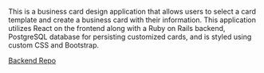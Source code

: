 This is a business card design application that allows users to select a card template and create a business card with their information. This application utilizes React on the frontend along with a Ruby on Rails backend, PostgreSQL database for persisting customized cards, and is styled using custom CSS and Bootstrap.

[Backend Repo](https://github.com/jlindner22/business-card-backend)
